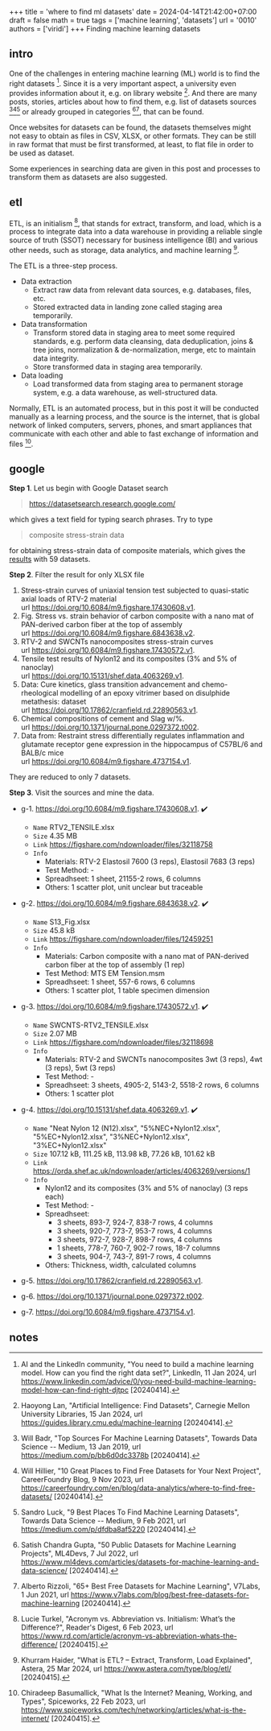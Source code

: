 +++
title = 'where to find ml datasets'
date = 2024-04-14T21:42:00+07:00
draft = false
math = true
tags = ['machine learning', 'datasets']
url = '0010'
authors = ['viridi']
+++
Finding machine learning datasets <!--more-->


## intro
One of the challenges in entering machine learning (ML) world is to find the right datasets [^ailinkedin_2024]. Since it is a very important aspect, a university even provides information about it, e.g. on library website [^lan_2024]. And there are many posts, stories, articles about how to find them, e.g. list of datasets sources [^badr_2019][^hillier_2023][^luck_2021] or already grouped in categories [^gupta_2022][^rizzoli_2021], that can be found.

Once websites for datasets can be found, the datasets themselves might not easy to obtain as files in CSV, XLSX, or other formats. They can be still in raw format that must be first transformed, at least, to flat file in order to be used as dataset.

Some experiences in searching data are given in this post and processes to transform them as datasets are also suggested.


## etl
ETL, is an initialism [^turkel_2023], that stands for extract, transform, and load, which is a process to integrate data into a data warehouse in providing a reliable single source of truth (SSOT) necessary for business intelligence (BI) and various other needs, such as storage, data analytics, and machine learning [^haider_2024].

The ETL is a three-step process.

+ Data extraction
  - Extract raw data from relevant data sources, e.g. databases, files, etc.
  - Stored extracted data in landing zone called staging area temporarily.
+ Data transformation
  - Transform stored data in staging area to meet some required standards, e.g. perform data cleansing, data deduplication, joins & tree joins, normalization & de-normalization, merge, etc to maintain data integrity.
  - Store transformed data in staging area temporarily.
+ Data loading
  - Load transformed data from staging area to permanent storage system, e.g. a data warehouse, as well-structured data.

Normally, ETL is an automated process, but in this post it will be conducted manually as a learning process, and the source is the internet, that is global network of linked computers, servers, phones, and smart appliances that communicate with each other and able to fast exchange of information and files [^basumallick_2023].


## google
**Step 1**. Let us begin with Google Dataset search

> https://datasetsearch.research.google.com/

which gives a text field for typing search phrases. Try to type

> composite stress-strain data

for obtaining stress-strain data of composite materials, which gives the [results](https://datasetsearch.research.google.com/search?query=composite%20stress-strain%20data) with 59 datasets.

**Step 2**. Filter the result for only XLSX file

1. Stress-strain curves of uniaxial tension test subjected to quasi-static axial loads of RTV-2 material \
url https://doi.org/10.6084/m9.figshare.17430608.v1.
2. Fig. Stress vs. strain behavior of carbon composite with a nano mat of PAN-derived carbon fiber at the top of assembly \
url https://doi.org/10.6084/m9.figshare.6843638.v2.
3. RTV-2 and SWCNTs nanocomposites stress-strain curves \
url https://doi.org/10.6084/m9.figshare.17430572.v1.
4. Tensile test results of Nylon12 and its composites (3% and 5% of nanoclay) \
url https://doi.org/10.15131/shef.data.4063269.v1.
5. Data: Cure kinetics, glass transition advancement and chemo-rheological modelling of an epoxy vitrimer based on disulphide metathesis: dataset \
url https://doi.org/10.17862/cranfield.rd.22890563.v1.
6. Chemical compositions of cement and Slag w/%. \
url https://doi.org/10.1371/journal.pone.0297372.t002.
7. Data from: Restraint stress differentially regulates inflammation and glutamate receptor gene expression in the hippocampus of C57BL/6 and BALB/c mice \
url https://doi.org/10.6084/m9.figshare.4737154.v1.

They are reduced to only 7 datasets.

**Step 3**. Visit the sources and mine the data.

+ g-1. https://doi.org/10.6084/m9.figshare.17430608.v1. :heavy_check_mark:
  - `Name` RTV2_TENSILE.xlsx
  - `Size` 4.35 MB
  - `Link` https://figshare.com/ndownloader/files/32118758
  - `Info`
    + Materials: RTV-2 Elastosil 7600 (3 reps), Elastosil 7683 (3 reps)
    + Test Method: -
    + Spreadhseet: 1 sheet, 21155-2 rows, 6 columns
    + Others: 1 scatter plot, unit unclear but traceable
+ g-2. https://doi.org/10.6084/m9.figshare.6843638.v2. :heavy_check_mark:
  - `Name` S13_Fig.xlsx
  - `Size` 45.8 kB
  - `Link` https://figshare.com/ndownloader/files/12459251
  - `Info`
    + Materials: Carbon composite with a nano mat of PAN-derived carbon fiber at the top of assembly (1 rep)
    + Test Method: MTS EM Tension.msm
    + Spreadhseet: 1 sheet, 557-6 rows, 6 columns
    + Others: 1 scatter plot, 1 table specimen dimension
+ g-3. https://doi.org/10.6084/m9.figshare.17430572.v1. :heavy_check_mark:
  - `Name` SWCNTS-RTV2_TENSILE.xlsx
  - `Size` 2.07 MB
  - `Link` https://figshare.com/ndownloader/files/32118698
  - `Info`
    + Materials: RTV-2 and SWCNTs nanocomposites 3wt (3 reps), 4wt (3 reps), 5wt (3 reps)
    + Test Method: -
    + Spreadhseet: 3 sheets, 4905-2, 5143-2, 5518-2 rows, 6 columns
    + Others: 1 scatter plot
+ g-4. https://doi.org/10.15131/shef.data.4063269.v1. :heavy_check_mark:
  - `Name` "Neat Nylon 12 (N12).xlsx", "5%NEC+Nylon12.xlsx", "5%EC+Nylon12.xlsx", "3%NEC+Nylon12.xlsx", "3%EC+Nylon12.xlsx"
  - `Size` 107.12 kB, 111.25 kB, 113.98 kB, 77.26 kB, 101.62 kB
  - `Link` https://orda.shef.ac.uk/ndownloader/articles/4063269/versions/1
  - `Info`
    + Nylon12 and its composites (3% and 5% of nanoclay) (3 reps each)
    + Test Method: -
    + Spreadhseet:
      - 3 sheets, 893-7, 924-7, 838-7 rows, 4 columns
      - 3 sheets, 920-7, 773-7, 953-7 rows, 4 columns
      - 3 sheets, 972-7, 928-7, 898-7 rows, 4 columns
      - 1 sheets, 778-7, 760-7, 902-7 rows, 18-7 columns
      - 3 sheets, 904-7, 743-7, 891-7 rows, 4 columns
    + Others: Thickness, width, calculated columns

+ g-5. https://doi.org/10.17862/cranfield.rd.22890563.v1.
+ g-6. https://doi.org/10.1371/journal.pone.0297372.t002.
+ g-7. https://doi.org/10.6084/m9.figshare.4737154.v1.


## notes
[^ailinkedin_2024]: AI and the LinkedIn community, "You need to build a machine learning model. How can you find the right data set?", LinkedIn, 11 Jan 2024, url https://www.linkedin.com/advice/0/you-need-build-machine-learning-model-how-can-find-right-djtpc [20240414].
[^lan_2024]: Haoyong Lan, "Artificial Intelligence: Find Datasets", Carnegie Mellon University Libraries, 15 Jan 2024, url https://guides.library.cmu.edu/machine-learning [20240414].
[^badr_2019]: Will Badr, "Top Sources For Machine Learning Datasets", Towards Data Science -- Medium, 13 Jan 2019, url https://medium.com/p/bb6d0dc3378b [20240414].
[^basumallick_2023]: Chiradeep Basumallick, "What Is the Internet? Meaning, Working, and Types", Spiceworks, 22 Feb 2023, url https://www.spiceworks.com/tech/networking/articles/what-is-the-internet/ [20240415].
[^gupta_2022]: Satish Chandra Gupta, "50 Public Datasets for Machine Learning Projects", ML4Devs, 7 Jul 2022, url https://www.ml4devs.com/articles/datasets-for-machine-learning-and-data-science/ [20240414].
[^haider_2024]: Khurram Haider, "What is ETL? – Extract, Transform, Load Explained", Astera, 25 Mar 2024, url https://www.astera.com/type/blog/etl/ [20240415].
[^hillier_2023]: Will Hillier, "10 Great Places to Find Free Datasets for Your Next Project", CareerFoundry Blog, 9 Nov 2023, url https://careerfoundry.com/en/blog/data-analytics/where-to-find-free-datasets/ [20240414].
[^luck_2021]: Sandro Luck, "9 Best Places To Find Machine Learning Datasets", Towards Data Science -- Medium, 9 Feb 2021, url https://medium.com/p/dfdba8af5220 [20240414].
[^rizzoli_2021]: Alberto Rizzoli, "65+ Best Free Datasets for Machine Learning", V7Labs, 1 Jun 2021, url https://www.v7labs.com/blog/best-free-datasets-for-machine-learning [20240414].
[^turkel_2023]: Lucie Turkel, "Acronym vs. Abbreviation vs. Initialism: What’s the Difference?", Reader's Digest, 6 Feb 2023, url https://www.rd.com/article/acronym-vs-abbreviation-whats-the-difference/ [20240415].
